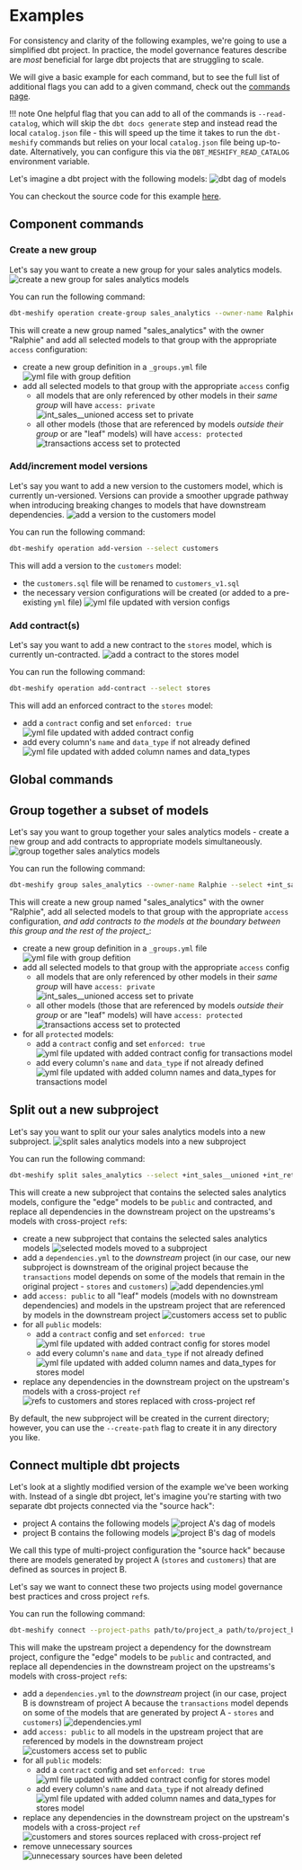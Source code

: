 # Examples

For consistency and clarity of the following examples, we're going to use a simplified dbt project. In practice, the model governance features describe are _most_ beneficial for large dbt projects that are struggling to scale. 

We will give a basic example for each command, but to see the full list of additional flags you can add to a given command, check out the [commands page](commands.md). 

!!! note
    One helpful flag that you can add to all of the commands is `--read-catalog`, which will skip the `dbt docs generate` step and instead read the local `catalog.json` file - this will speed up the time it takes to run the `dbt-meshify` commands but relies on your local `catalog.json` file being up-to-date. Alternatively, you can configure this via the `DBT_MESHIFY_READ_CATALOG` environment variable.

Let's imagine a dbt project with the following models:
![dbt dag of models](https://github.com/dave-connors-3/barnold-corp/assets/53586774/3775c540-ddc1-4eae-8587-8a0a9fb48c79)

You can checkout the source code for this example [here](https://github.com/dave-connors-3/mega-corp-big-co-inc/tree/dbt-meshify-docs).

## Component commands

### Create a new group

Let's say you want to create a new group for your sales analytics models. 
![create a new group for sales analytics models](https://github.com/dave-connors-3/barnold-corp/assets/53586774/0f2b03a2-c5da-4e70-81c7-e83084ee9ba1)

You can run the following command:
```bash
dbt-meshify operation create-group sales_analytics --owner-name Ralphie --select +int_sales__unioned +int_returns__unioned transactions
```

This will create a new group named "sales_analytics" with the owner "Ralphie" and add all selected models to that group with the appropriate `access` configuration:
- create a new group definition in a `_groups.yml` file
![yml file with group defition](https://github.com/dave-connors-3/barnold-corp/assets/53586774/b3fa812a-157f-41b3-842d-c67e59f77298)
- add all selected models to that group with the appropriate `access` config
    - all models that are only referenced by other models in their _same group_ will have `access: private`
    ![int_sales__unioned access set to private](https://github.com/dave-connors-3/barnold-corp/assets/53586774/481010bb-ceed-4feb-a46e-05c185fac4e4)
    - all other models (those that are referenced by models _outside their group_ or are "leaf" models) will have `access: protected`
    ![transactions access set to protected](https://github.com/dave-connors-3/mega-corp-big-co-inc/assets/53586774/ad612ca7-2415-429f-aed8-108c4f16f9db)

### Add/increment model versions

Let's say you want to add a new version to the customers model, which is currently un-versioned. Versions can provide a smoother upgrade pathway when introducing breaking changes to models that have downstream dependencies.
![add a version to the customers model](https://github.com/dave-connors-3/barnold-corp/assets/53586774/e4097ca4-b6fa-4af4-b238-384a090573a7)

You can run the following command:
```bash
dbt-meshify operation add-version --select customers
```

This will add a version to the `customers` model:
- the `customers.sql` file will be renamed to `customers_v1.sql`
- the necessary version configurations will be created (or added to a pre-existing `yml` file)
![yml file updated with version configs](https://github.com/dave-connors-3/barnold-corp/assets/53586774/c0b12ab7-904e-4590-84aa-7b602a91f53f)

### Add contract(s)

Let's say you want to add a new contract to the `stores` model, which is currently un-contracted.
![add a contract to the stores model](https://github.com/dave-connors-3/barnold-corp/assets/53586774/9eb48ce4-d6c2-4c79-a09f-0ff85cfccdcc)

You can run the following command:
```bash
dbt-meshify operation add-contract --select stores
```

This will add an enforced contract to the `stores` model:
- add a `contract` config and set `enforced: true`
![yml file updated with added contract config](https://github.com/dave-connors-3/barnold-corp/assets/53586774/bf1ba4e2-76a1-4a65-a0a9-7614487b7d6f)
- add every column's `name` and `data_type` if not already defined
![yml file updated with added column names and data_types](https://github.com/dave-connors-3/barnold-corp/assets/53586774/1d989396-2b07-48c5-bcf6-de7eaf02b928)

## Global commands

## Group together a subset of models

Let's say you want to group together your sales analytics models - create a new group and add contracts to appropriate models simultaneously.
![group together sales analytics models](https://github.com/dave-connors-3/barnold-corp/assets/53586774/b192bf70-e854-46f6-be40-915eb48adbb3)

You can run the following command:
```bash
dbt-meshify group sales_analytics --owner-name Ralphie --select +int_sales__unioned +int_returns__unioned transactions
```

This will create a new group named "sales_analytics" with the owner "Ralphie", add all selected models to that group with the appropriate `access` configuration, _and add contracts to the models at the boundary between this group and the rest of the project__:
- create a new group definition in a `_groups.yml` file
![yml file with group defition](https://github.com/dave-connors-3/barnold-corp/assets/53586774/b3fa812a-157f-41b3-842d-c67e59f77298)
- add all selected models to that group with the appropriate `access` config
    - all models that are only referenced by other models in their _same group_ will have `access: private`
    ![int_sales__unioned access set to private](https://github.com/dave-connors-3/barnold-corp/assets/53586774/481010bb-ceed-4feb-a46e-05c185fac4e4)
    - all other models (those that are referenced by models _outside their group_ or are "leaf" models) will have `access: protected`
    ![transactions access set to protected](https://github.com/dave-connors-3/mega-corp-big-co-inc/assets/53586774/ad612ca7-2415-429f-aed8-108c4f16f9db)
- for all `protected` models:
    - add a `contract` config and set `enforced: true`
    ![yml file updated with added contract config for transactions model](https://github.com/dave-connors-3/mega-corp-big-co-inc/assets/53586774/747a7a25-d352-4913-95ed-4c6f72721bbb)
    - add every column's `name` and `data_type` if not already defined
    ![yml file updated with added column names and data_types for transactions model](https://github.com/dave-connors-3/barnold-corp/assets/53586774/f6402db9-95f0-4dc3-bc17-5966e79811a4)

## Split out a new subproject

Let's say you want to split our your sales analytics models into a new subproject.
![split sales analytics models into a new subproject](https://github.com/dave-connors-3/barnold-corp/assets/53586774/402a5637-800e-4945-b2e0-5271f2bf2c25)

You can run the following command:
```bash
dbt-meshify split sales_analytics --select +int_sales__unioned +int_returns__unioned transactions
```

This will create a new subproject that contains the selected sales analytics models, configure the "edge" models to be `public` and contracted, and replace all dependencies in the downstream project on the upstreams's models with cross-project `ref`s:
- create a new subproject that contains the selected sales analytics models
![selected models moved to a subproject](https://github.com/dave-connors-3/mega-corp-big-co-inc/assets/53586774/e638d83e-eb24-4f1e-852d-2c058bfedb4f)
- add a `dependencies.yml` to the _downstream_ project (in our case, our new subproject is downstream of the original project because the `transactions` model depends on some of the models that remain in the original project - `stores` and `customers`)
![add dependencies.yml](https://github.com/dave-connors-3/mega-corp-big-co-inc/assets/53586774/65e47b65-30ca-475f-bfa7-fffb26d85e11)
- add `access: public` to all "leaf" models (models with no downstream dependencies) and models in the upstream project that are referenced by models in the downstream project 
![customers access set to public](https://github.com/dave-connors-3/mega-corp-big-co-inc/assets/53586774/9e110ca4-40c5-4013-ab89-773b59638320)
- for all `public` models:
    - add a `contract` config and set `enforced: true`
    ![yml file updated with added contract config for stores model](https://github.com/dave-connors-3/mega-corp-big-co-inc/assets/53586774/800fc871-ce56-4e80-b746-8bd84aa05574)
    - add every column's `name` and `data_type` if not already defined
    ![yml file updated with added column names and data_types for stores model](https://github.com/dave-connors-3/mega-corp-big-co-inc/assets/53586774/48d41e17-0ad3-4a31-863b-1a8646d1d7c9)
- replace any dependencies in the downstream project on the upstream's models with a cross-project `ref`
![refs to customers and stores replaced with cross-project ref](https://github.com/dave-connors-3/mega-corp-big-co-inc/assets/53586774/33de63e1-0579-4ac0-9ff4-22099d701b99)

By default, the new subproject will be created in the current directory; however, you can use the `--create-path` flag to create it in any directory you like.

## Connect multiple dbt projects

Let's look at a slightly modified version of the example we've been working with. Instead of a single dbt project, let's imagine you're starting with two separate dbt projects connected via the "source hack":
- project A contains the following models
![project A's dag of models](https://github.com/dave-connors-3/mega-corp-big-co-inc/assets/53586774/75771c9c-1fa4-4cc5-b9b9-380f39091031)
- project B contains the following models
![project B's dag of models](https://github.com/dave-connors-3/mega-corp-big-co-inc/assets/53586774/a94657e5-c9bc-4b8b-ada5-63887bfd0ba3)

We call this type of multi-project configuration the "source hack" because there are models generated by project A (`stores` and `customers`) that are defined as sources in project B. 

Let's say we want to connect these two projects using model governance best practices and cross project `ref`s. 

You can run the following command:
```bash
dbt-meshify connect --project-paths path/to/project_a path/to/project_b
```

This will make the upstream project a dependency for the downstream project, configure the "edge" models to be `public` and contracted, and replace all dependencies in the downstream project on the upstreams's models with cross-project `ref`s:
- add a `dependencies.yml` to the _downstream_ project (in our case, project B is downstream of project A because the `transactions` model depends on some of the models that are generated by project A - `stores` and `customers`)
![dependencies.yml](https://github.com/dave-connors-3/mega-corp-big-co-inc/assets/53586774/0dfa6e3d-5ccf-4d85-affa-0f2bda9c6ef4)
- add `access: public` to all models in the upstream project that are referenced by models in the downstream project
![customers access set to public](https://github.com/dave-connors-3/mega-corp-big-co-inc/assets/53586774/9e110ca4-40c5-4013-ab89-773b59638320)
- for all `public` models:
    - add a `contract` config and set `enforced: true`
    ![yml file updated with added contract config for stores model](https://github.com/dave-connors-3/mega-corp-big-co-inc/assets/53586774/800fc871-ce56-4e80-b746-8bd84aa05574)
    - add every column's `name` and `data_type` if not already defined
    ![yml file updated with added column names and data_types for stores model](https://github.com/dave-connors-3/mega-corp-big-co-inc/assets/53586774/48d41e17-0ad3-4a31-863b-1a8646d1d7c9)
- replace any dependencies in the downstream project on the upstream's models with a cross-project `ref`
![customers and stores sources replaced with cross-project ref](https://github.com/dave-connors-3/mega-corp-big-co-inc/assets/53586774/24d72b99-fbf1-489d-bda8-ccaea267981b)
- remove unnecessary sources
![unnecessary sources have been deleted](https://github.com/dave-connors-3/mega-corp-big-co-inc/assets/53586774/fe657aa5-f14e-461e-bacd-30ce55451cb6)